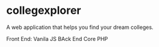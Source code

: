 # collegexplorer
A web application that helps you find your dream colleges. 

Front End: Vanila JS
BAck End Core PHP
